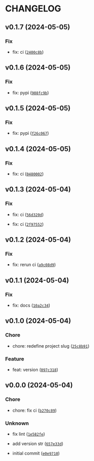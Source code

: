 # CHANGELOG



## v0.1.7 (2024-05-05)

### Fix

* fix: ci ([`2400c8b`](https://github.com/90HH/feature-lens/commit/2400c8b5d8e783e3863a1e7d8b8553fcdc1d0c40))


## v0.1.6 (2024-05-05)

### Fix

* fix: pypi ([`908fc9b`](https://github.com/90HH/feature-lens/commit/908fc9b25e75cca69e5b07783b9af4e857c64ad2))


## v0.1.5 (2024-05-05)

### Fix

* fix: pypi ([`f26c067`](https://github.com/90HH/feature-lens/commit/f26c067534428b60103f840395180f8b4effbbee))


## v0.1.4 (2024-05-05)

### Fix

* fix: ci ([`0480002`](https://github.com/90HH/feature-lens/commit/0480002f0dc763b122d016804b218061b2889d4a))


## v0.1.3 (2024-05-04)

### Fix

* fix: ci ([`56d320d`](https://github.com/90HH/feature-lens/commit/56d320dee9a6d74798232bce1369b464f4f14773))

* fix: ci ([`2f97552`](https://github.com/90HH/feature-lens/commit/2f97552199f4c6df642d5ff23b0020c996245979))


## v0.1.2 (2024-05-04)

### Fix

* fix: rerun ci ([`a9c08d9`](https://github.com/90HH/feature-lens/commit/a9c08d9d934c5acaa531bdf3234c45ca7506e6d2))


## v0.1.1 (2024-05-04)

### Fix

* fix: docs ([`10a2c34`](https://github.com/90HH/feature-lens/commit/10a2c3443826eefd6c3c8c9b8f750ca133fe5f3f))


## v0.1.0 (2024-05-04)

### Chore

* chore: redefine project slug ([`25c8b91`](https://github.com/90HH/feature-lens/commit/25c8b91c0b753d509663670d3be7c3c8448fb91e))

### Feature

* feat: version ([`097c318`](https://github.com/90HH/feature-lens/commit/097c318989ced7c7c426b9a8e44ee67d60c4d51d))


## v0.0.0 (2024-05-04)

### Chore

* chore: fix ci ([`b270c89`](https://github.com/90HH/feature-lens/commit/b270c89ba87c6256356bae6421bb6297759ba961))

### Unknown

* fix lint ([`1e582fe`](https://github.com/90HH/feature-lens/commit/1e582fe2c139c1890709e27a926188b729965154))

* add version str ([`657e33d`](https://github.com/90HH/feature-lens/commit/657e33df2787bf3e01338a290fdc584805636e0a))

* initial commit ([`e0e9710`](https://github.com/90HH/feature-lens/commit/e0e97103b8aeef156c3eec26bcaf8d449c256c9a))

